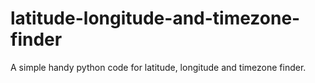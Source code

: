 # latitude-longitude-and-timezone-finder
A simple handy python code for latitude, longitude and timezone finder.
